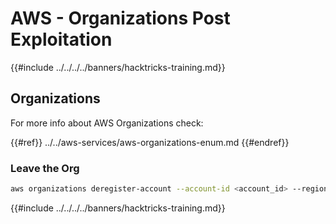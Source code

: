 # AWS - Organizations Post Exploitation

{{#include ../../../../banners/hacktricks-training.md}}

## Organizations

For more info about AWS Organizations check:

{{#ref}}
../../aws-services/aws-organizations-enum.md
{{#endref}}

### Leave the Org

```bash
aws organizations deregister-account --account-id <account_id> --region <region>
```

{{#include ../../../../banners/hacktricks-training.md}}




